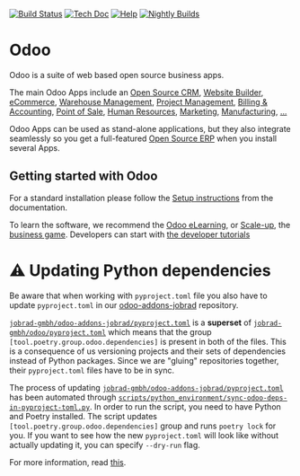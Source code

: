 [![Build Status](https://runbot.odoo.com/runbot/badge/flat/1/master.svg)](https://runbot.odoo.com/runbot)
[![Tech Doc](https://img.shields.io/badge/master-docs-875A7B.svg?style=flat&colorA=8F8F8F)](https://www.odoo.com/documentation/15.0)
[![Help](https://img.shields.io/badge/master-help-875A7B.svg?style=flat&colorA=8F8F8F)](https://www.odoo.com/forum/help-1)
[![Nightly Builds](https://img.shields.io/badge/master-nightly-875A7B.svg?style=flat&colorA=8F8F8F)](https://nightly.odoo.com/)

# Odoo

Odoo is a suite of web based open source business apps.

The main Odoo Apps include an <a href="https://www.odoo.com/page/crm">Open Source CRM</a>,
<a href="https://www.odoo.com/app/website">Website Builder</a>,
<a href="https://www.odoo.com/app/ecommerce">eCommerce</a>,
<a href="https://www.odoo.com/app/inventory">Warehouse Management</a>,
<a href="https://www.odoo.com/app/project">Project Management</a>,
<a href="https://www.odoo.com/app/accounting">Billing &amp; Accounting</a>,
<a href="https://www.odoo.com/app/point-of-sale-shop">Point of Sale</a>,
<a href="https://www.odoo.com/app/employees">Human Resources</a>,
<a href="https://www.odoo.com/app/social-marketing">Marketing</a>,
<a href="https://www.odoo.com/app/manufacturing">Manufacturing</a>,
<a href="https://www.odoo.com/">...</a>

Odoo Apps can be used as stand-alone applications, but they also integrate seamlessly so you get
a full-featured <a href="https://www.odoo.com">Open Source ERP</a> when you install several Apps.

## Getting started with Odoo

For a standard installation please follow the <a href="https://www.odoo.com/documentation/15.0/administration/install.html">Setup instructions</a>
from the documentation.

To learn the software, we recommend the <a href="https://www.odoo.com/slides">Odoo eLearning</a>, or <a href="https://www.odoo.com/page/scale-up-business-game">Scale-up</a>, the <a href="https://www.odoo.com/page/scale-up-business-game">business game</a>. Developers can start with <a href="https://www.odoo.com/documentation/15.0/developer/howtos.html">the developer tutorials</a>

# ⚠️ Updating Python dependencies

Be aware that when working with `pyproject.toml` file you also have to update `pyproject.toml` in our
[odoo-addons-jobrad](https://github.com/jobrad-gmbh/odoo-addons-jobrad) repository.

[`jobrad-gmbh/odoo-addons-jobrad/pyproject.toml`](https://github.com/jobrad-gmbh/odoo-addons-jobrad/blob/develop/pyproject.toml)
is a **superset** of
[`jobrad-gmbh/odoo/pyproject.toml`](https://github.com/jobrad-gmbh/odoo/blob/jobrad-14.0/pyproject.toml) which means
that the group `[tool.poetry.group.odoo.dependencies]` is present in both of the files. This is a consequence of us
versioning projects and their sets of dependencies instead of Python packages. Since we are "gluing" repositories
together, their `pyproject.toml` files have to be in sync.

The process of updating
[`jobrad-gmbh/odoo-addons-jobrad/pyproject.toml`](https://github.com/jobrad-gmbh/odoo-addons-jobrad/blob/develop/pyproject.toml)
has been automated through
[`scripts/python_environment/sync-odoo-deps-in-pyproject-toml.py`](https://github.com/jobrad-gmbh/odoo-addons-jobrad/blob/develop/scripts/python_environment/sync-odoo-deps-in-pyproject-toml.py).
In order to run the script, you need to have Python and Poetry installed. The script updates
`[tool.poetry.group.odoo.dependencies]` group and runs `poetry lock` for you. If you want to see how the new
`pyproject.toml` will look like without actually updating it, you can specify `--dry-run` flag.

For more information, read [this](https://github.com/jobrad-gmbh/odoo-addons-jobrad/blob/develop/docs/development.md).